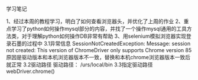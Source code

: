 学习笔记

1、经过本周的教程学习，明白了如何查看浏览器头，并优化了上周的作业
2、重点学习了python如何操作mysql部分的内容，并找了一个操作mysql通用的工具方法类，对于理解python如何操作DB非常有帮助
3、用selenium模拟浏览器实现登录石墨的过程中
   3.1异常信息
   SessionNotCreatedException: Message: session not created: This version of ChromeDriver only supports Chrome version 85
   原因是驱动版本和本机浏览器版本不一致，替换和本机chrome浏览器版本一致后就正常
   3.2驱动路径
   驱动路径： /urs/local/bin
   3.3指定驱动路径 webDriver.chrome()
